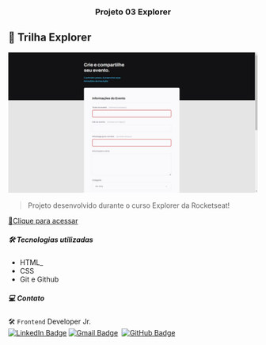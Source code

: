 <h3 align="center"> Projeto 03 Explorer </h3>

## 🚀 Trilha Explorer

![preview](./github/preview.jpeg)

> Projeto desenvolvido durante o curso Explorer da Rocketseat!

[🔗Clique para acessar](https://treine-me-chi.vercel.app/)

##### 🛠 Tecnologias utilizadas

- HTML_
- CSS
- Git e Github

##### 💻 Contato
🛠 `Frontend` Developer Jr. <br>
<a href="https://www.linkedin.com/in/isabel-pereira-543b2a23a/" target="_blank"><img src="https://img.shields.io/badge/LinkedIn-0077B5?style=flat&logo=linkedin&logoColor=white" alt="LinkedIn Badge" height="20"></a>&nbsp;<a href="mailto:isabelalvaro116@gmail.com" target="_blank"><img src="https://img.shields.io/badge/Gmail-D14836?style=flat&logo=gmail&logoColor=white" alt="Gmail Badge" height="20"></a>&nbsp;&nbsp;<a href="https://github.com/IsabelNtanda" target="_blank"><img src="https://img.shields.io/badge/GitHub-100000?style=flat&logo=github&logoColor=white" alt="GitHub Badge" height="25"></a>&nbsp;

<br clear="left"/>


